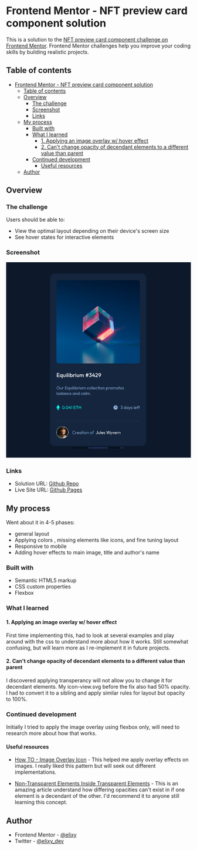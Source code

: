 # Frontend Mentor - NFT preview card component solution

This is a solution to the [NFT preview card component challenge on Frontend Mentor](https://www.frontendmentor.io/challenges/nft-preview-card-component-SbdUL_w0U). 
Frontend Mentor challenges help you improve your coding skills by building realistic projects. 

## Table of contents

- [Frontend Mentor - NFT preview card component solution](#frontend-mentor---nft-preview-card-component-solution)
  - [Table of contents](#table-of-contents)
  - [Overview](#overview)
    - [The challenge](#the-challenge)
    - [Screenshot](#screenshot)
    - [Links](#links)
  - [My process](#my-process)
    - [Built with](#built-with)
    - [What I learned](#what-i-learned)
      - [1. Applying an image overlay w/ hover effect](#1-applying-an-image-overlay-w-hover-effect)
      - [2. Can't change opacity of decendant elements to a different value than parent](#2-cant-change-opacity-of-decendant-elements-to-a-different-value-than-parent)
    - [Continued development](#continued-development)
      - [Useful resources](#useful-resources)
  - [Author](#author)

## Overview

### The challenge

Users should be able to:

- View the optimal layout depending on their device's screen size
- See hover states for interactive elements

### Screenshot

![](./finish-screenshot.png)

### Links

- Solution URL: [Github Repo](https://github.com/elixy/nft-card-component)
- Live Site URL: [Github Pages](https://elixy.github.io/nft-card-component/)

## My process

Went about it in 4-5 phases:
- general layout
- Applying colors , missing elements like icons, and fine tuning layout
- Responsive to mobile
- Adding hover effects to main image, title and author's name

### Built with

- Semantic HTML5 markup
- CSS custom properties
- Flexbox


### What I learned

#### 1. Applying an image overlay w/ hover effect

First time implementing this, had to look at several examples and play around with the css to understand more about how it works. Still somewhat confusing, but will learn more as I re-implement it in future projects. 


#### 2. Can't change opacity of decendant elements to a different value than parent


I discovered applying transperancy will not allow you to change it for decendant elements. 
My icon-view.svg before the fix also had 50% opacity. I had to convert it to a sibling and apply similar
rules for layout but opacity to 100%. 

### Continued development

Initially I tried to apply the image overlay using flexbox only, will need to research more about how that works. 

#### Useful resources

- [How TO - Image Overlay Icon](https://www.w3schools.com/howto/howto_css_image_overlay_icon.asp) - This helped me apply overlay effects on images. I really liked this pattern but will seek out different implementations. 
  
- [Non-Transparent Elements Inside Transparent Elements](https://css-tricks.com/non-transparent-elements-inside-transparent-elements/) - This is an amazing article understand how differing opacities can't exist in if one element is a decendant of the other. I'd recommend it to anyone still learning this concept.

## Author

- Frontend Mentor - [@elixy](https://www.frontendmentor.io/profile/elixy)
- Twitter - [@elixy_dev](https://www.twitter.com/elixy_dev)

